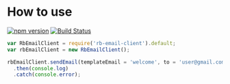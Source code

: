 # How to use
[![npm version](https://badge.fury.io/js/rebrandly/rb-email-client.svg)](https://badge.fury.io/js/rebrandly/rb-email-client) [![Build Status](https://travis-ci.org/FedericoGinosa/rebrandly/rb-email-client.svg?branch=master)](https://travis-ci.org/FedericoGinosa/rebrandly/rb-email-client)

```js
var RbEmailClient = require('rb-email-client').default;
var rbEmailClient = new RbEmailClient();

rbEmailClient.sendEmail(templateEmail = 'welcome', to = 'user@gmail.com', parameters = {}, from = 'marketing@rebrandly.com')
  .then(console.log)
  .catch(console.error);
```
